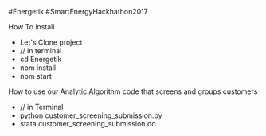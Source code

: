 #Energetik
#SmartEnergyHackhathon2017

How To install 
- Let's Clone project
- // in terminal
- cd Energetik
- npm install
- npm start

How to use our Analytic Algorithm code that screens and groups customers
 - // in Terminal
- python customer_screening_submission.py
- stata customer_screening_submission.do





